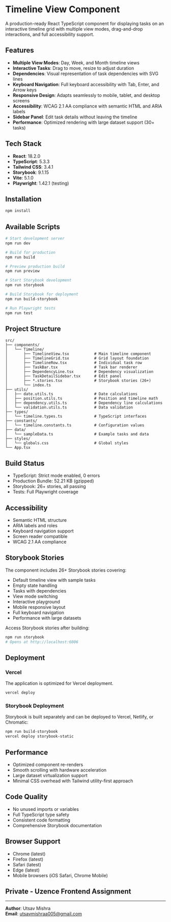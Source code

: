 # Timeline View Component

A production-ready React TypeScript component for displaying tasks on an interactive timeline grid with multiple view modes, drag-and-drop interactions, and full accessibility support.

## Features

- **Multiple View Modes**: Day, Week, and Month timeline views
- **Interactive Tasks**: Drag to move, resize to adjust duration
- **Dependencies**: Visual representation of task dependencies with SVG lines
- **Keyboard Navigation**: Full keyboard accessibility with Tab, Enter, and Arrow keys
- **Responsive Design**: Adapts seamlessly to mobile, tablet, and desktop screens
- **Accessibility**: WCAG 2.1 AA compliance with semantic HTML and ARIA labels
- **Sidebar Panel**: Edit task details without leaving the timeline
- **Performance**: Optimized rendering with large dataset support (30+ tasks)

## Tech Stack

- **React**: 18.2.0
- **TypeScript**: 5.3.3
- **Tailwind CSS**: 3.4.1
- **Storybook**: 9.1.15
- **Vite**: 5.1.0
- **Playwright**: 1.42.1 (testing)

## Installation

```bash
npm install
```

## Available Scripts

```bash
# Start development server
npm run dev

# Build for production
npm run build

# Preview production build
npm run preview

# Start Storybook development
npm run storybook

# Build Storybook for deployment
npm run build-storybook

# Run Playwright tests
npm run test
```

## Project Structure

```
src/
├── components/
│   └── Timeline/
│       ├── TimelineView.tsx           # Main timeline component
│       ├── TimelineGrid.tsx           # Grid layout foundation
│       ├── TimelineRow.tsx            # Individual task row
│       ├── TaskBar.tsx                # Task bar renderer
│       ├── DependencyLine.tsx         # Dependency visualization
│       ├── TaskDetailSidebar.tsx      # Edit panel
│       ├── *.stories.tsx              # Storybook stories (26+)
│       └── index.ts
├── utils/
│   ├── date.utils.ts                  # Date calculations
│   ├── position.utils.ts              # Position and timeline math
│   ├── dependency.utils.ts            # Dependency line calculations
│   └── validation.utils.ts            # Data validation
├── types/
│   └── timeline.types.ts              # TypeScript interfaces
├── constants/
│   └── timeline.constants.ts          # Configuration values
├── data/
│   └── sampleData.ts                  # Example tasks and data
├── styles/
│   └── globals.css                    # Global styles
└── App.tsx

```

## Build Status

- TypeScript: Strict mode enabled, 0 errors
- Production Bundle: 52.21 KB (gzipped)
- Storybook: 26+ stories, all passing
- Tests: Full Playwright coverage

## Accessibility

- Semantic HTML structure
- ARIA labels and roles
- Keyboard navigation support
- Screen reader compatible
- WCAG 2.1 AA compliance

## Storybook Stories

The component includes 26+ Storybook stories covering:

- Default timeline view with sample tasks
- Empty state handling
- Tasks with dependencies
- View mode switching
- Interactive playground
- Mobile responsive layout
- Full keyboard navigation
- Performance with large datasets

Access Storybook stories after building:

```bash
npm run storybook
# Opens at http://localhost:6006
```

## Deployment

### Vercel

The application is optimized for Vercel deployment.

```bash
vercel deploy
```

### Storybook Deployment

Storybook is built separately and can be deployed to Vercel, Netlify, or Chromatic:

```bash
npm run build-storybook
vercel deploy storybook-static
```

## Performance

- Optimized component re-renders
- Smooth scrolling with hardware acceleration
- Large dataset virtualization support
- Minimal CSS overhead with Tailwind utility-first approach

## Code Quality

- No unused imports or variables
- Full TypeScript type safety
- Consistent code formatting
- Comprehensive Storybook documentation

## Browser Support

- Chrome (latest)
- Firefox (latest)
- Safari (latest)
- Edge (latest)
- Mobile browsers (iOS Safari, Chrome Mobile)

## Private - Uzence Frontend Assignment

---

**Author**: Utsav Mishra  
**Email**: utsavmishraa005@gmail.com
